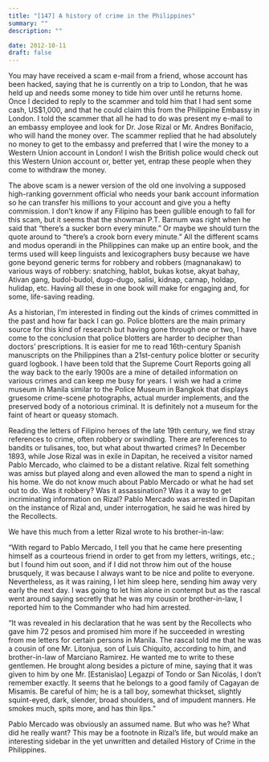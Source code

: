 ```yaml
---
title: "[147] A history of crime in the Philippines"
summary: ""
description: ""

date: 2012-10-11
draft: false
---
```


You may have received a scam e-mail from a friend, whose account has been hacked, saying that he is currently on a trip to London, that he was held up and needs some money to tide him over until he returns home. Once I decided to reply to the scammer and told him that I had sent some cash, US$1,000, and that he could claim this from the Philippine Embassy in London. I told the scammer that all he had to do was present my e-mail to an embassy employee and look for Dr. Jose Rizal or Mr. Andres Bonifacio, who will hand the money over. The scammer replied that he had absolutely no money to get to the embassy and preferred that I wire the money to a Western Union account in London! I wish the British police would check out this Western Union account or, better yet, entrap these people when they come to withdraw the money.

The above scam is a newer version of the old one involving a supposed high-ranking government official who needs your bank account information so he can transfer his millions to your account and give you a hefty commission. I don’t know if any Filipino has been gullible enough to fall for this scam, but it seems that the showman P.T. Barnum was right when he said that “there’s a sucker born every minute.” Or maybe we should turn the quote around to “there’s a crook born every minute.” All the different scams and modus operandi in the Philippines can make up an entire book, and the terms used will keep linguists and lexicographers busy because we have gone beyond generic terms for robbery and robbers (magnanakaw) to various ways of robbery: snatching,  hablot,  bukas  kotse, akyat  bahay, Ativan gang, budol-budol, dugo-dugo, salisi, kidnap, carnap, holdap, hulidap, etc. Having all these in one book will make for engaging and, for some, life-saving reading.

As a historian, I’m interested in finding out the kinds of crimes committed in the past and how far back I can go. Police blotters are the main primary source for this kind of research but having gone through one or two, I have come to the conclusion that police blotters are harder to decipher than doctors’ prescriptions. It is easier for me to read 16th-century Spanish manuscripts on the Philippines than a 21st-century police blotter or security guard logbook. I have been told that the Supreme Court Reports going all the way back to the early 1900s are a mine of detailed information on various crimes and can keep me busy for years. I wish we had a crime museum in Manila similar to the Police Museum in Bangkok that displays gruesome crime-scene photographs, actual murder implements, and the preserved body of a notorious criminal. It is definitely not a museum for the faint of heart or queasy stomach.

Reading the letters of Filipino heroes of the late 19th century, we find stray references to crime, often robbery or swindling. There are references to bandits or  tulisanes, too, but what about thwarted crimes? In December 1893, while Jose Rizal was in exile in Dapitan, he received a visitor named Pablo Mercado, who claimed to be a distant relative. Rizal felt something was amiss but played along and even allowed the man to spend a night in his home. We do not know much about Pablo Mercado or what he had set out to do. Was it robbery? Was it assassination? Was it a way to get incriminating information on Rizal? Pablo Mercado was arrested in Dapitan on the instance of Rizal and, under interrogation, he said he was hired by the Recollects.

We have this much from a letter Rizal wrote to his brother-in-law:

“With regard to Pablo Mercado, I tell you that he came here presenting himself as a courteous friend in order to get from my letters, writings, etc.; but I found him out soon, and if I did not throw him out of the house brusquely, it was because I always want to be nice and polite to everyone. Nevertheless, as it was raining, I let him sleep here, sending him away very early the next day. I was going to let him alone in contempt but as the rascal went around saying secretly that he was my cousin or brother-in-law, I reported him to the Commander who had him arrested.

“It was revealed in his declaration that he was sent by the Recollects who gave him 72 pesos and promised him more if he succeeded in wresting from me letters for certain persons in Manila. The rascal told me that he was a cousin of one Mr. Litonjua, son of Luis Chiquito, according to him, and brother-in-law of Marciano Ramirez. He wanted me to write to these gentlemen. He brought along besides a picture of mine, saying that it was given to him by one Mr. [Estanislao] Legazpi of Tondo or San Nicolás, I don’t remember exactly. It seems that he belongs to a good family of Cagayan de Misamis. Be careful of him; he is a tall boy, somewhat thickset, slightly squint-eyed, dark, slender, broad shoulders, and of impudent manners. He smokes much, spits more, and has thin lips.”

Pablo Mercado was obviously an assumed name. But who was he? What did he really want? This may be a footnote in Rizal’s life, but would make an interesting sidebar in the yet unwritten and detailed History of Crime in the Philippines.
